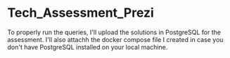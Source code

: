 # Tech_Assessment_Prezi

To properly run the queries, I'll upload the solutions in PostgreSQL for the assessment. I'll also attachh the docker compose file I created in case you don't have PostgreSQL installed on your local machine.
